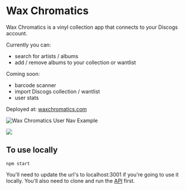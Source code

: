 # Wax Chromatics

Wax Chromatics is a vinyl collection app that connects to your Discogs account.

Currently you can:
  - search for artists / albums
  - add / remove albums to your collection or wantlist

Coming soon: 
  - barcode scanner
  - import Discogs collection / wantlist
  - user stats

Deployed at: [waxchromatics.com](https://waxchromatics.com)

![Wax Chromatics User Nav Example](https://i.imgur.com/ijzVj1K.gif)

<img src="https://i.imgur.com/ijzVj1K.gif"/>


## To use locally

```npm start```

You'll need to update the url's to localhost:3001 if you're going to use it locally. You'll also need to clone and run the [API](https://github.com/denvermullets/wax-chromatic-api) first.

